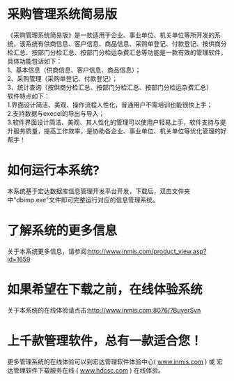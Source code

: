 # 采购管理系统简易版

《采购管理系统简易版》是一款适用于企业、事业单位、机关单位等所开发的系统，该系统有供商信息、客户信息、商品信息、采购单登记、付款登记、按供商分检汇总、按部门分检汇总、按部门分检运杂费汇总等功能是一款有效的管理软件，具体功能包话如下：  
1、基本信息（供商信息、客户信息、商品信息）；   
2、采购管理（采购单登记、付款登记）；   
3、统计查询（按供商分检汇总、按部门分检汇总、按部门分检运杂费汇总）   
软件特点如下：  
 1.界面设计简洁、美观、操作流程人性化，普通用户不需培训也能很快上手；  
  2.支持数据与execel的导出与导入；  
  3.软件界面设计简洁、美观、其人性化的管理可以使用户轻易上手，软件支持与提升服务质量，提高工作效率，是协助各企业、事业单位、机关单位等优化管理的好帮手！

# 如何运行本系统?

本系统基于宏达数据库信息管理开发平台开发，下载后，双击文件夹中"dbimp.exe"文件即可完整运行对应的信息管理系统。

# 了解系统的更多信息

关于本系统更多信息，请参阅:http://www.inmis.com/product_view.asp?id=1659

# 如果希望在下载之前，在线体验系统

关于本系统的在线体验请点击:http://www.inmis.com:8076/?BuyerSvn

# 上千款管理软件，总有一款适合您！

更多管理系统的在线体验可以到宏达管理软件体验中心( www.inmis.com ) 或 宏达管理软件下载服务在线 ( www.hdcsc.com ) 在线体验。

